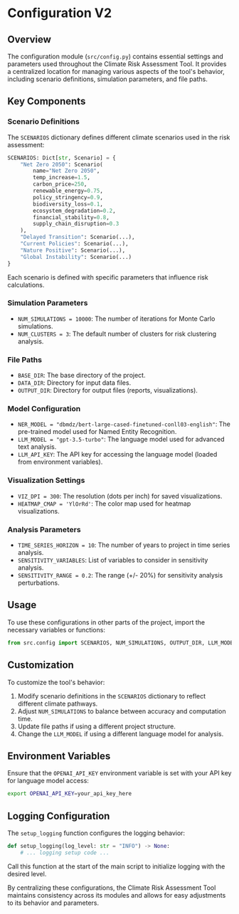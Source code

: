# Configuration V2

## Overview

The configuration module (`src/config.py`) contains essential settings and parameters used throughout the Climate Risk Assessment Tool. It provides a centralized location for managing various aspects of the tool's behavior, including scenario definitions, simulation parameters, and file paths.

## Key Components

### Scenario Definitions

The `SCENARIOS` dictionary defines different climate scenarios used in the risk assessment:

```python
SCENARIOS: Dict[str, Scenario] = {
    "Net Zero 2050": Scenario(
        name="Net Zero 2050",
        temp_increase=1.5,
        carbon_price=250,
        renewable_energy=0.75,
        policy_stringency=0.9,
        biodiversity_loss=0.1,
        ecosystem_degradation=0.2,
        financial_stability=0.8,
        supply_chain_disruption=0.3
    ),
    "Delayed Transition": Scenario(...),
    "Current Policies": Scenario(...),
    "Nature Positive": Scenario(...),
    "Global Instability": Scenario(...)
}
```

Each scenario is defined with specific parameters that influence risk calculations.

### Simulation Parameters

- `NUM_SIMULATIONS = 10000`: The number of iterations for Monte Carlo simulations.
- `NUM_CLUSTERS = 3`: The default number of clusters for risk clustering analysis.

### File Paths

- `BASE_DIR`: The base directory of the project.
- `DATA_DIR`: Directory for input data files.
- `OUTPUT_DIR`: Directory for output files (reports, visualizations).

### Model Configuration

- `NER_MODEL = "dbmdz/bert-large-cased-finetuned-conll03-english"`: The pre-trained model used for Named Entity Recognition.
- `LLM_MODEL = "gpt-3.5-turbo"`: The language model used for advanced text analysis.
- `LLM_API_KEY`: The API key for accessing the language model (loaded from environment variables).

### Visualization Settings

- `VIZ_DPI = 300`: The resolution (dots per inch) for saved visualizations.
- `HEATMAP_CMAP = 'YlOrRd'`: The color map used for heatmap visualizations.

### Analysis Parameters

- `TIME_SERIES_HORIZON = 10`: The number of years to project in time series analysis.
- `SENSITIVITY_VARIABLES`: List of variables to consider in sensitivity analysis.
- `SENSITIVITY_RANGE = 0.2`: The range (+/- 20%) for sensitivity analysis perturbations.

## Usage

To use these configurations in other parts of the project, import the necessary variables or functions:

```python
from src.config import SCENARIOS, NUM_SIMULATIONS, OUTPUT_DIR, LLM_MODEL
```

## Customization

To customize the tool's behavior:

1. Modify scenario definitions in the `SCENARIOS` dictionary to reflect different climate pathways.
2. Adjust `NUM_SIMULATIONS` to balance between accuracy and computation time.
3. Update file paths if using a different project structure.
4. Change the `LLM_MODEL` if using a different language model for analysis.

## Environment Variables

Ensure that the `OPENAI_API_KEY` environment variable is set with your API key for language model access:

```bash
export OPENAI_API_KEY=your_api_key_here
```

## Logging Configuration

The `setup_logging` function configures the logging behavior:

```python
def setup_logging(log_level: str = "INFO") -> None:
    # ... logging setup code ...
```

Call this function at the start of the main script to initialize logging with the desired level.

By centralizing these configurations, the Climate Risk Assessment Tool maintains consistency across its modules and allows for easy adjustments to its behavior and parameters.